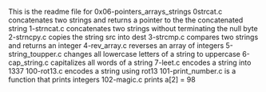 This is the readme file for 0x06-pointers_arrays_strings
0strcat.c concatenates two strings and returns a pointer to the the concatenated string
1-strncat.c concatenates two strings without terminating the null byte
2-strncpy.c copies the string src into dest
3-strcmp.c compares two strings and returns an integer
4-rev_array.c reverses an array of integers
5-string_toupper.c changes all lowercase letters of a string to uppercase
6-cap_string.c capitalizes all words of a string
7-leet.c encodes a string into 1337
100-rot13.c encodes a string using rot13
101-print_number.c is a function that prints integers
102-magic.c prints a[2] = 98
